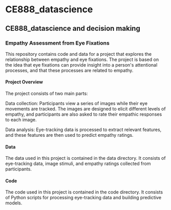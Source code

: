 # CE888_datascience
## CE888_datascience and decision making

### Empathy Assessment from Eye Fixations
This repository contains code and data for a project that explores the relationship between empathy and eye fixations. The project is based on the idea that eye fixations can provide insight into a person's attentional processes, and that these processes are related to empathy.

#### Project Overview
The project consists of two main parts:

Data collection: Participants view a series of images while their eye movements are tracked. The images are designed to elicit different levels of empathy, and participants are also asked to rate their empathic responses to each image.

Data analysis: Eye-tracking data is processed to extract relevant features, and these features are then used to predict empathy ratings.

#### Data
The data used in this project is contained in the data directory. It consists of eye-tracking data, image stimuli, and empathy ratings collected from participants.

#### Code
The code used in this project is contained in the code directory. It consists of Python scripts for processing eye-tracking data and building predictive models.
